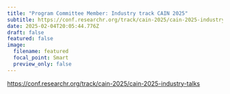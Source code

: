 ```yaml
---
title: "Program Committee Member: Industry track CAIN 2025"
subtitle: https://conf.researchr.org/track/cain-2025/cain-2025-industry-talks
date: 2025-02-04T20:05:44.776Z
draft: false
featured: false
image:
  filename: featured
  focal_point: Smart
  preview_only: false
---
```

https://conf.researchr.org/track/cain-2025/cain-2025-industry-talks
